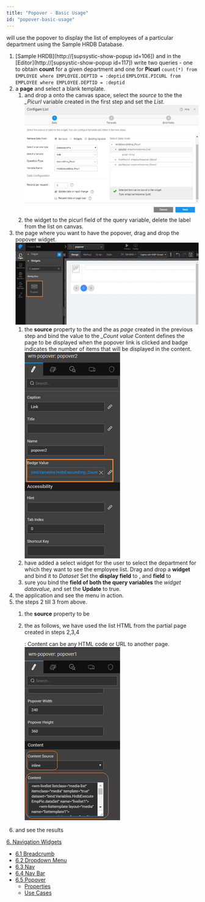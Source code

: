 ```yaml
---
title: "Popover - Basic Usage"
id: "popover-basic-usage"
---
```


will use the popover to display the list of employees of a particular department using the Sample HRDB Database.

1. [Sample HRDB](http://[supsystic-show-popup id=106]) and in the [Editor](http://[supsystic-show-popup id=117]) write two queries - one to obtain **count** for a given department and one for **Picurl** `count(*) from EMPLOYEE where EMPLOYEE.DEPTID = :deptid` `EMPLOYEE.PICURL from EMPLOYEE where EMPLOYEE.DEPTID = :deptid`
2. a **page** and select a blank template.
    1. and drop a onto the canvas space, select the _source_ to the the _\_Picurl_ variable created in the first step and set the _List. [![](../assets/popover_configurelist.png)](../assets/popover_configurelist.png)_ 
    2. the widget to the picurl field of the query variable, delete the label from the list on canvas.
3. the page where you want to have the popover, drag and drop the popover widget. [![](../assets/popover_drag.png)](../assets/popover_drag.png)
    1. the **source** property to the and the as _page_ created in the previous step and bind the value to the _\_Count value_ Content defines the page to be displayed when the popover link is clicked and badge indicates the number of items that will be displayed in the content. [![](../assets/popover_badgevalue.png)](../assets/popover_badgevalue.png)
    2. have added a select widget for the user to select the department for which they want to see the employee list. Drag and drop a **widget** and bind it to _Dataset_ Set the **display field** to , and **field** to
    3. sure you bind the **field of both the query variables** the _widget datavalue_, and set the **Update** to true.
4. the application and see the menu in action.
5. the steps 2 till 3 from above.
    1. the **source** property to be
    2. the as follows, we have used the list HTML from the partial page created in steps 2,3,4
        
        <wm-livelist listclass="media-list" itemclass="media" template="true" dataset="bind:Variables.HrdbExecuteEmpPic.dataSet" name="livelist1">
                <wm-listtemplate layout="media" name="listtemplate1">
                    <wm-container class="media-left media-top" paddingleft="15" name="container1">
                        <wm-picture picturesource="bind:Variables.HrdbExecuteEmpPic.dataSet.PICURL" name="Picture" class="media-object"></wm-picture>
                    </wm-container>
                </wm-listtemplate>
            </wm-livelist>
        
        : Content can be any HTML code or URL to another page. [![](../assets/popover_link2.png)](../assets/popover_link2.png)
6. and see the results

[6\. Navigation Widgets](/learn/app-development/widgets/widget-library/#nav-widgets)

- [6.1 Breadcrumb](/learn/app-development/widgets/navigation/breadcrumb/)
- [6.2 Dropdown Menu](/learn/app-development/widgets/navigation/dropdown-menu/)
- [6.3 Nav](/learn/app-development/widgets/navigation/nav/)
- [6.4 Nav Bar](/learn/app-development/widgets/navigation/nav-bar/)
- [6.5 Popover](/learn/app-development/widgets/navigation/popover/)
    - [Properties](/learn/app-development/widgets/navigation/popover/#properties)
    - [Use Cases](/learn/app-development/widgets/navigation/popover-basic-usage/)
